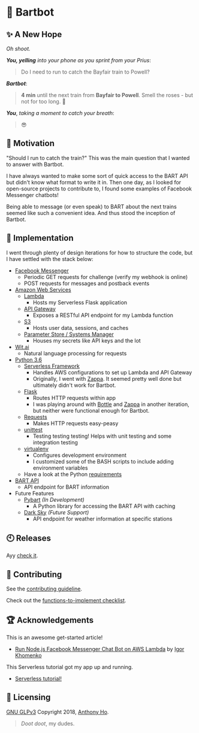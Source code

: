 # :light_rail:  Bartbot

## :sparkles:  A New Hope

*Oh shoot.*

***You, yelling*** *into your phone as you sprint from your Prius*:

> Do I need to run to catch the Bayfair train to Powell?

***Bartbot***:

> **4 min** until the next train from **Bayfair to Powell**. Smell the roses - but not for too long. :rose:

***You***, *taking a moment to catch your breath*:

> :sunglasses:

## :thought_balloon:  Motivation

<!-- TODO: This section is not done yet -->

"Should I run to catch the train?" This was the main question that I wanted to answer with Bartbot.

I have always wanted to make some sort of quick access to the BART API but didn't know what format to write it in. Then one day, as I looked for open-source projects to contribute to, I found some examples of Facebook Messenger chatbots!

Being able to message (or even speak) to BART about the next trains seemed like such a convenient idea. And thus stood the inception of Bartbot.

## :gift:  Implementation

<!-- TODO: This section is not done yet -->

I went through plenty of design iterations for how to structure the code, but I have settled with the stack below:

* [Facebook Messenger](messenger)
  * Periodic GET requests for challenge (verify my webhook is online)
  * POST requests for messages and postback events
* [Amazon Web Services](aws)
  * [Lambda](lambda)
    * Hosts my Serverless Flask application
  * [API Gateway](apigateway)
    * Exposes a RESTful API endpoint for my Lambda function
  * [S3](s3)
    * Hosts user data, sessions, and caches
  * [Parameter Store / Systems Manager](parameterstore)
    * Houses my secrets like API keys and the lot
* [Wit.ai](wit)
  * Natural language processing for requests
* [Python 3.6](python3)
  * [Serverless Framework](serverless)
    * Handles AWS configurations to set up Lambda and API Gateway
    * Originally, I went with [Zappa](zappa). It seemed pretty well done but ultimately didn't work for Bartbot.
  * [Flask](flask)
    * Routes HTTP requests within app
    * I was playing around with [Bottle](bottle) and [Zappa](zappa) in another iteration, but neither were functional enough for Bartbot.
  * [Requests](requests)
    * Makes HTTP requests easy-peasy
  * [unittest](unittest)
    * Testing testing testing! Helps with unit testing and some integration testing
  * [virtualenv](venv)
    * Configures development environment
    * I customized some of the BASH scripts to include adding environment variables
  * Have a look at the Python [requirements](requirements)
* [BART API](bartapi)
  * API endpoint for BART information
* Future Features
  * [Pybart](pybart) _(In Development)_
    * A Python library for accessing the BART API with caching
  * [Dark Sky](darksky) _(Future Support)_
    * API endpoint for weather information at specific stations

<!-- emoji test :smile: :monorail: :light_rail: :metro: -->

## :clock10: Releases

Ayy [check it](releases).

## :pray:  Contributing

<!-- TODO: This section is not done yet -->

See the [contributing guideline](contributing).

Check out the [functions-to-implement checklist](toimplement).

## :trophy:  Acknowledgements

<!-- TODO: This section is not done yet -->

This is an awesome get-started article!

* [Run Node.js Facebook Messenger Chat Bot on AWS Lambda](nodetutorial) by [Igor Khomenko](khomenko)

This Serverless tutorial got my app up and running.

* [Serverless tutorial!](serverlesstutorial)

## :key:  Licensing

[GNU GLPv3](license) Copyright 2018, [Anthony Ho](gitprof).

<!-- https://kogalkbizj.execute-api.us-west-1.amazonaws.com/default/jsProcessMessages -->

> *Doot doot*, my dudes.

<!-- URLS -->

<!-- Stack -->
[apigateway]:      https://aws.amazon.com/api-gateway/
[aws]:             https://aws.amazon.com/
[bartapi]:         http://api.bart.gov/docs/overview/index.aspx
[bottle]:          https://bottlepy.org/
[darksky]:         https://darksky.net/dev
[gitprof]:         http://github.com/anwyho
[lambda]:          https://aws.amazon.com/lambda/
[messenger]:       https://messenger.com
[messengerapps]:   https://messenger.fb.com/
[parameterstore]:  https://aws.amazon.com/systems-manager/
[pybart]:          https://github.com/anwyho/pybart
[python3]:         https://www.python.org/
[requests]:        http://docs.python-requests.org/en/master/
[s3]:              https://aws.amazon.com/s3/
[serverless]:      https://serverless.com/
[unittest]:        https://docs.python.org/3/library/unittest.html
[venv]:            https://virtualenv.pypa.io/en/stable/
[wit]:             https://wit.ai
[zappa]:           https://www.zappa.io/

<!-- Articles -->
[khomenko]:        https://tutorials.botsfloor.com/@igorkhomenko?source=post_header_lockup
[nodetutorial]:    https://tutorials.botsfloor.com/run-facebook-messenger-chat-bot-on-aws-lambda-2fa800a67d76
[serverlesstutorial]: https://serverless.com/blog/flask-python-rest-api-serverless-lambda-dynamodb/

<!-- Repo References -->
[changelog]:       ./RELEASES.md
[contributing]:    ./CONTRIBUTING.md
[license]:         ./LICENSE
[requirements]:    ./requirements.txt
[toimplement]:     ./functionsToImplement.md
